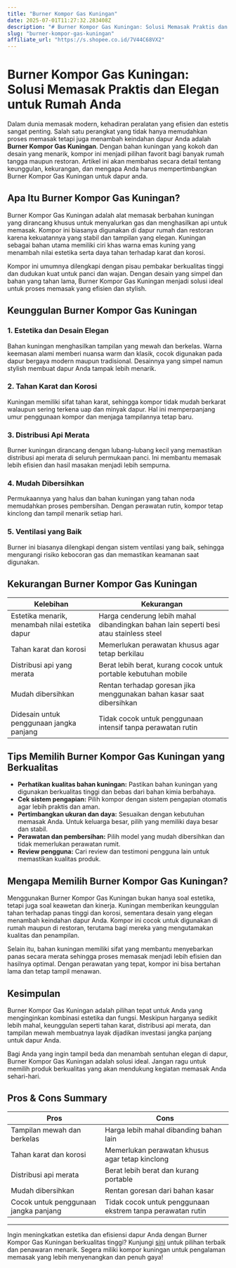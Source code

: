```yaml
---
title: "Burner Kompor Gas Kuningan"
date: 2025-07-01T11:27:32.283408Z
description: "# Burner Kompor Gas Kuningan: Solusi Memasak Praktis dan Elegan untuk Rumah Anda..."
slug: "burner-kompor-gas-kuningan"
affiliate_url: "https://s.shopee.co.id/7V44C68VX2"
---
```

# Burner Kompor Gas Kuningan: Solusi Memasak Praktis dan Elegan untuk Rumah Anda

Dalam dunia memasak modern, kehadiran peralatan yang efisien dan estetis sangat penting. Salah satu perangkat yang tidak hanya memudahkan proses memasak tetapi juga menambah keindahan dapur Anda adalah **Burner Kompor Gas Kuningan**. Dengan bahan kuningan yang kokoh dan desain yang menarik, kompor ini menjadi pilihan favorit bagi banyak rumah tangga maupun restoran. Artikel ini akan membahas secara detail tentang keunggulan, kekurangan, dan mengapa Anda harus mempertimbangkan Burner Kompor Gas Kuningan untuk dapur anda.

## Apa Itu Burner Kompor Gas Kuningan?

Burner Kompor Gas Kuningan adalah alat memasak berbahan kuningan yang dirancang khusus untuk menyalurkan gas dan menghasilkan api untuk memasak. Kompor ini biasanya digunakan di dapur rumah dan restoran karena kekuatannya yang stabil dan tampilan yang elegan. Kuningan sebagai bahan utama memiliki ciri khas warna emas kuning yang menambah nilai estetika serta daya tahan terhadap karat dan korosi.

Kompor ini umumnya dilengkapi dengan pisau pembakar berkualitas tinggi dan dudukan kuat untuk panci dan wajan. Dengan desain yang simpel dan bahan yang tahan lama, Burner Kompor Gas Kuningan menjadi solusi ideal untuk proses memasak yang efisien dan stylish.

## Keunggulan Burner Kompor Gas Kuningan

### 1. Estetika dan Desain Elegan
Bahan kuningan menghasilkan tampilan yang mewah dan berkelas. Warna keemasan alami memberi nuansa warm dan klasik, cocok digunakan pada dapur bergaya modern maupun tradisional. Desainnya yang simpel namun stylish membuat dapur Anda tampak lebih menarik.

### 2. Tahan Karat dan Korosi
Kuningan memiliki sifat tahan karat, sehingga kompor tidak mudah berkarat walaupun sering terkena uap dan minyak dapur. Hal ini memperpanjang umur penggunaan kompor dan menjaga tampilannya tetap baru.

### 3. Distribusi Api Merata
Burner kuningan dirancang dengan lubang-lubang kecil yang memastikan distribusi api merata di seluruh permukaan panci. Ini membantu memasak lebih efisien dan hasil masakan menjadi lebih sempurna.

### 4. Mudah Dibersihkan
Permukaannya yang halus dan bahan kuningan yang tahan noda memudahkan proses pembersihan. Dengan perawatan rutin, kompor tetap kinclong dan tampil menarik setiap hari.

### 5. Ventilasi yang Baik
Burner ini biasanya dilengkapi dengan sistem ventilasi yang baik, sehingga mengurangi risiko kebocoran gas dan memastikan keamanan saat digunakan.

## Kekurangan Burner Kompor Gas Kuningan

| **Kelebihan** | **Kekurangan** |
|----------------|----------------|
| Estetika menarik, menambah nilai estetika dapur | Harga cenderung lebih mahal dibandingkan bahan lain seperti besi atau stainless steel |
| Tahan karat dan korosi | Memerlukan perawatan khusus agar tetap berkilau |
| Distribusi api yang merata | Berat lebih berat, kurang cocok untuk portable kebutuhan mobile |
| Mudah dibersihkan | Rentan terhadap goresan jika menggunakan bahan kasar saat dibersihkan |
| Didesain untuk penggunaan jangka panjang | Tidak cocok untuk penggunaan intensif tanpa perawatan rutin |

## Tips Memilih Burner Kompor Gas Kuningan yang Berkualitas

- **Perhatikan kualitas bahan kuningan:** Pastikan bahan kuningan yang digunakan berkualitas tinggi dan bebas dari bahan kimia berbahaya.
- **Cek sistem pengapian:** Pilih kompor dengan sistem pengapian otomatis agar lebih praktis dan aman.
- **Pertimbangkan ukuran dan daya:** Sesuaikan dengan kebutuhan memasak Anda. Untuk keluarga besar, pilih yang memiliki daya besar dan stabil.
- **Perawatan dan pembersihan:** Pilih model yang mudah dibersihkan dan tidak memerlukan perawatan rumit.
- **Review pengguna:** Cari review dan testimoni pengguna lain untuk memastikan kualitas produk.

## Mengapa Memilih Burner Kompor Gas Kuningan?

Menggunakan Burner Kompor Gas Kuningan bukan hanya soal estetika, tetapi juga soal keawetan dan kinerja. Kuningan memberikan keunggulan tahan terhadap panas tinggi dan korosi, sementara desain yang elegan menambah keindahan dapur Anda. Kompor ini cocok untuk digunakan di rumah maupun di restoran, terutama bagi mereka yang mengutamakan kualitas dan penampilan.

Selain itu, bahan kuningan memiliki sifat yang membantu menyebarkan panas secara merata sehingga proses memasak menjadi lebih efisien dan hasilnya optimal. Dengan perawatan yang tepat, kompor ini bisa bertahan lama dan tetap tampil menawan.

## Kesimpulan

Burner Kompor Gas Kuningan adalah pilihan tepat untuk Anda yang menginginkan kombinasi estetika dan fungsi. Meskipun harganya sedikit lebih mahal, keunggulan seperti tahan karat, distribusi api merata, dan tampilan mewah membuatnya layak dijadikan investasi jangka panjang untuk dapur Anda.

Bagi Anda yang ingin tampil beda dan menambah sentuhan elegan di dapur, Burner Kompor Gas Kuningan adalah solusi ideal. Jangan ragu untuk memilih produk berkualitas yang akan mendukung kegiatan memasak Anda sehari-hari.

## Pros & Cons Summary

| **Pros** | **Cons** |
|------------|------------|
| Tampilan mewah dan berkelas | Harga lebih mahal dibanding bahan lain |
| Tahan karat dan korosi | Memerlukan perawatan khusus agar tetap kinclong |
| Distribusi api merata | Berat lebih berat dan kurang portable |
| Mudah dibersihkan | Rentan goresan dari bahan kasar |
| Cocok untuk penggunaan jangka panjang | Tidak cocok untuk penggunaan ekstrem tanpa perawatan rutin |

---

Ingin meningkatkan estetika dan efisiensi dapur Anda dengan Burner Kompor Gas Kuningan berkualitas tinggi? Kunjungi [sini](https://s.shopee.co.id/7V44C68VX2) untuk pilihan terbaik dan penawaran menarik. Segera miliki kompor kuningan untuk pengalaman memasak yang lebih menyenangkan dan penuh gaya!